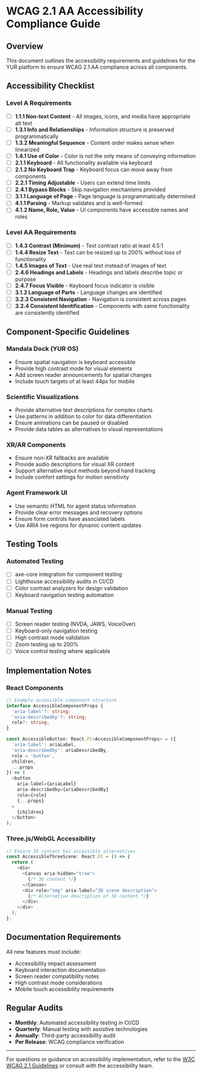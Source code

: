 # WCAG 2.1 AA Accessibility Compliance Guide

## Overview

This document outlines the accessibility requirements and guidelines for the YUR platform to ensure WCAG 2.1 AA compliance across all components.

## Accessibility Checklist

### Level A Requirements

- [ ] **1.1.1 Non-text Content** - All images, icons, and media have appropriate alt text
- [ ] **1.3.1 Info and Relationships** - Information structure is preserved programmatically
- [ ] **1.3.2 Meaningful Sequence** - Content order makes sense when linearized
- [ ] **1.4.1 Use of Color** - Color is not the only means of conveying information
- [ ] **2.1.1 Keyboard** - All functionality available via keyboard
- [ ] **2.1.2 No Keyboard Trap** - Keyboard focus can move away from components
- [ ] **2.2.1 Timing Adjustable** - Users can extend time limits
- [ ] **2.4.1 Bypass Blocks** - Skip navigation mechanisms provided
- [ ] **3.1.1 Language of Page** - Page language is programmatically determined
- [ ] **4.1.1 Parsing** - Markup validates and is well-formed
- [ ] **4.1.2 Name, Role, Value** - UI components have accessible names and roles

### Level AA Requirements

- [ ] **1.4.3 Contrast (Minimum)** - Text contrast ratio at least 4.5:1
- [ ] **1.4.4 Resize Text** - Text can be resized up to 200% without loss of functionality
- [ ] **1.4.5 Images of Text** - Use real text instead of images of text
- [ ] **2.4.6 Headings and Labels** - Headings and labels describe topic or purpose
- [ ] **2.4.7 Focus Visible** - Keyboard focus indicator is visible
- [ ] **3.1.2 Language of Parts** - Language changes are identified
- [ ] **3.2.3 Consistent Navigation** - Navigation is consistent across pages
- [ ] **3.2.4 Consistent Identification** - Components with same functionality are consistently identified

## Component-Specific Guidelines

### Mandala Dock (YUR OS)
- Ensure spatial navigation is keyboard accessible
- Provide high contrast mode for visual elements
- Add screen reader announcements for spatial changes
- Include touch targets of at least 44px for mobile

### Scientific Visualizations
- Provide alternative text descriptions for complex charts
- Use patterns in addition to color for data differentiation
- Ensure animations can be paused or disabled
- Provide data tables as alternatives to visual representations

### XR/AR Components
- Ensure non-XR fallbacks are available
- Provide audio descriptions for visual XR content
- Support alternative input methods beyond hand tracking
- Include comfort settings for motion sensitivity

### Agent Framework UI
- Use semantic HTML for agent status information
- Provide clear error messages and recovery options
- Ensure form controls have associated labels
- Use ARIA live regions for dynamic content updates

## Testing Tools

### Automated Testing
- [ ] axe-core integration for component testing
- [ ] Lighthouse accessibility audits in CI/CD
- [ ] Color contrast analyzers for design validation
- [ ] Keyboard navigation testing automation

### Manual Testing
- [ ] Screen reader testing (NVDA, JAWS, VoiceOver)
- [ ] Keyboard-only navigation testing
- [ ] High contrast mode validation
- [ ] Zoom testing up to 200%
- [ ] Voice control testing where applicable

## Implementation Notes

### React Components
```typescript
// Example accessible component structure
interface AccessibleComponentProps {
  'aria-label'?: string;
  'aria-describedby'?: string;
  role?: string;
}

const AccessibleButton: React.FC<AccessibleComponentProps> = ({
  'aria-label': ariaLabel,
  'aria-describedby': ariaDescribedBy,
  role = 'button',
  children,
  ...props
}) => (
  <button
    aria-label={ariaLabel}
    aria-describedby={ariaDescribedBy}
    role={role}
    {...props}
  >
    {children}
  </button>
);
```

### Three.js/WebGL Accessibility
```typescript
// Ensure 3D content has accessible alternatives
const AccessibleThreeScene: React.FC = () => {
  return (
    <div>
      <Canvas aria-hidden="true">
        {/* 3D content */}
      </Canvas>
      <div role="img" aria-label="3D scene description">
        {/* Alternative description of 3D content */}
      </div>
    </div>
  );
};
```

## Documentation Requirements

All new features must include:
- Accessibility impact assessment
- Keyboard interaction documentation
- Screen reader compatibility notes
- High contrast mode considerations
- Mobile touch accessibility requirements

## Regular Audits

- **Monthly**: Automated accessibility testing in CI/CD
- **Quarterly**: Manual testing with assistive technologies
- **Annually**: Third-party accessibility audit
- **Per Release**: WCAG compliance verification

---

For questions or guidance on accessibility implementation, refer to the [W3C WCAG 2.1 Guidelines](https://www.w3.org/WAI/WCAG21/quickref/) or consult with the accessibility team.